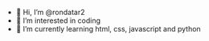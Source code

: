 - 👋 Hi, I’m @rondatar2
- 👀 I’m interested in coding
- 🌱 I’m currently learning html, css, javascript and python

<!---
rondatar2/rondatar2 is a ✨ special ✨ repository because its `README.md` (this file) appears on your GitHub profile.
You can click the Preview link to take a look at your changes.
--->
